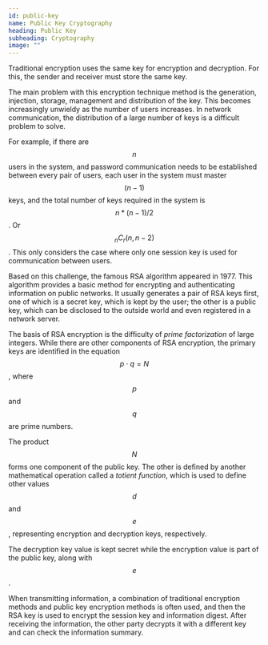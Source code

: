 ```yaml
---
id: public-key
name: Public Key Cryptography
heading: Public Key
subheading: Cryptography
image: ""
---
```


Traditional encryption uses the same key for encryption and decryption. For this, the sender and receiver must store the same key.

The main problem with this encryption technique method is the generation, injection, storage, management and distribution of the key. This becomes increasingly unwieldy as the number of users increases. In network communication, the distribution of a large number of keys is a difficult problem to solve.

For example, if there are $$ n $$ users in the system, and password communication needs to be established between every pair of users, each user in the system must master $$ (n-1) $$ keys, and the total number of keys required in the system is $$ n * (n-1)/2 $$. Or $$ _nC_r(n, n-2) $$. This only considers the case where only one session key is used for communication between users.

Based on this challenge, the famous RSA algorithm appeared in 1977. This algorithm provides a basic method for encrypting and authenticating information on public networks. It usually generates a pair of RSA keys first, one of which is a secret key, which is kept by the user; the other is a public key, which can be disclosed to the outside world and even registered in a network server.

The basis of RSA encryption is the difficulty of _prime factorization_ of large integers. While there are other components of RSA encryption, the primary keys are identified in the equation $$ p \cdot q = N $$, where $$ p $$ and $$ q $$ are prime numbers.

The product $$ N $$ forms one component of the public key. The other is defined by another mathematical operation called a _totient function_, which is used to define other values $$ d $$ and $$ e $$, representing encryption and decryption keys, respectively.

The decryption key value is kept secret while the encryption value is part of the public key, along with $$ e $$.

When transmitting information, a combination of traditional encryption methods and public key encryption methods is often used, and then the RSA key is used to encrypt the session key and information digest. After receiving the information, the other party decrypts it with a different key and can check the information summary.
